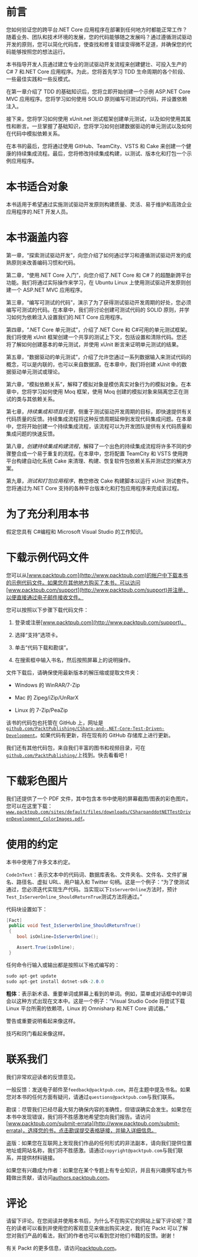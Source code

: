 # 前言

您如何验证您的跨平台.NET Core 应用程序在部署到任何地方时都能正常工作？随着业务、团队和技术环境的发展，您的代码能够随之发展吗？通过遵循测试驱动开发的原则，您可以简化代码库，使查找和修复错误变得微不足道，并确保您的代码能够按照您的想法运行。

本书指导开发人员通过建立专业的测试驱动开发流程来创建健壮、可投入生产的 C# 7 和.NET Core 应用程序。为此，您将首先学习 TDD 生命周期的各个阶段、一些最佳实践和一些反模式。

在第一章介绍了 TDD 的基础知识后，您将立即开始创建一个示例 ASP.NET Core MVC 应用程序。您将学习如何使用 SOLID 原则编写可测试的代码，并设置依赖注入。

接下来，您将学习如何使用 xUnit.net 测试框架创建单元测试，以及如何使用其属性和断言。一旦掌握了基础知识，您将学习如何创建数据驱动的单元测试以及如何在代码中模拟依赖关系。

在本书的最后，您将通过使用 GitHub、TeamCity、VSTS 和 Cake 来创建一个健康的持续集成流程。最后，您将修改持续集成构建，以测试、版本化和打包一个示例应用程序。

# 本书适合对象

本书适用于希望通过实施测试驱动开发原则构建质量、灵活、易于维护和高效企业应用程序的.NET 开发人员。

# 本书涵盖内容

第一章，“探索测试驱动开发”，向您介绍了如何通过学习和遵循测试驱动开发的成熟原则来改善编码习惯和代码。

第二章，“使用.NET Core 入门”，向您介绍了.NET Core 和 C# 7 的超酷新跨平台功能。我们将通过实际操作来学习，在 Ubuntu Linux 上使用测试驱动开发原则创建一个 ASP.NET MVC 应用程序。

第三章，“编写可测试的代码”，演示了为了获得测试驱动开发周期的好处，您必须编写可测试的代码。在本章中，我们将讨论创建可测试代码的 SOLID 原则，并学习如何为依赖注入设置我们的.NET Core 应用程序。

第四章，“.NET Core 单元测试”，介绍了.NET Core 和 C#可用的单元测试框架。我们将使用 xUnit 框架创建一个共享的测试上下文，包括设置和清除代码。您还将了解如何创建基本的单元测试，并使用 xUnit 断言来证明单元测试的结果。

第五章，“数据驱动的单元测试”，介绍了允许您通过一系列数据输入来测试代码的概念，可以是内联的，也可以来自数据源。在本章中，我们将创建 xUnit 中的数据驱动单元测试或理论。

第六章，“模拟依赖关系”，解释了模拟对象是模仿真实对象行为的模拟对象。在本章中，您将学习如何使用 Moq 框架，使用 Moq 创建的模拟对象来隔离您正在测试的类与其依赖关系。

第七章，*持续集成和项目托管*，侧重于测试驱动开发周期的目标，即快速提供有关代码质量的反馈。持续集成流程将这种反馈周期延伸到发现代码集成问题。在本章中，您将开始创建一个持续集成流程，该流程可以为开发团队提供有关代码质量和集成问题的快速反馈。

第八章，*创建持续集成构建流程*，解释了一个出色的持续集成流程将许多不同的步骤整合成一个易于重复的流程。在本章中，您将配置 TeamCity 和 VSTS 使用跨平台构建自动化系统 Cake 来清理、构建、恢复软件包依赖关系并测试您的解决方案。

第九章，*测试和打包应用程序*，教您修改 Cake 构建脚本以运行 xUnit 测试套件。您将通过为.NET Core 支持的各种平台版本化和打包应用程序来完成该过程。

# 为了充分利用本书

假定您具有 C#编程和 Microsoft Visual Studio 的工作知识。

# 下载示例代码文件

您可以从[www.packtpub.com](http://www.packtpub.com)的帐户中下载本书的示例代码文件。如果您在其他地方购买了本书，可以访问[www.packtpub.com/support](http://www.packtpub.com/support)并注册，以便直接通过电子邮件接收文件。

您可以按照以下步骤下载代码文件：

1.  登录或注册[www.packtpub.com](http://www.packtpub.com/support)。

1.  选择“支持”选项卡。

1.  单击“代码下载和勘误”。

1.  在搜索框中输入书名，然后按照屏幕上的说明操作。

文件下载后，请确保使用最新版本的解压缩或提取文件夹：

+   Windows 的 WinRAR/7-Zip

+   Mac 的 Zipeg/iZip/UnRarX

+   Linux 的 7-Zip/PeaZip

该书的代码包也托管在 GitHub 上，网址是[`github.com/PacktPublishing/CSharp-and-.NET-Core-Test-Driven-Development`](https://github.com/PacktPublishing/CSharp-and-.NET-Core-Test-Driven-Development)。如果代码有更新，将在现有的 GitHub 存储库上进行更新。

我们还有其他代码包，来自我们丰富的图书和视频目录，可在[`github.com/PacktPublishing/`](https://github.com/PacktPublishing/)上找到。快去看看吧！

# 下载彩色图片

我们还提供了一个 PDF 文件，其中包含本书中使用的屏幕截图/图表的彩色图片。您可以在这里下载：[`www.packtpub.com/sites/default/files/downloads/CSharpanddotNETTestDrivenDevelopment_ColorImages.pdf`](https://www.packtpub.com/sites/default/files/downloads/CSharpanddotNETTestDrivenDevelopment_ColorImages.pdf)。

# 使用的约定

本书中使用了许多文本约定。

`CodeInText`：表示文本中的代码词、数据库表名、文件夹名、文件名、文件扩展名、路径名、虚拟 URL、用户输入和 Twitter 句柄。这是一个例子：“为了使测试通过，您必须迭代实现生产代码。当实现以下`IsServerOnline`方法时，预计`Test_IsServerOnline_ShouldReturnTrue`测试方法将通过。”

代码块设置如下：

```cs
[Fact]
 public void Test_IsServerOnline_ShouldReturnTrue() 
 { 
    bool isOnline=IsServerOnline();   

    Assert.True(isOnline);
 }
```

任何命令行输入或输出都是按照以下格式编写的：

```cs
sudo apt-get update
sudo apt-get install dotnet-sdk-2.0.0
```

**粗体**：表示新术语、重要单词或屏幕上看到的单词。例如，菜单或对话框中的单词会以这种方式出现在文本中。这是一个例子：“Visual Studio Code 将尝试下载 Linux 平台所需的依赖项，Linux 的 Omnisharp 和.NET Core 调试器。”

警告或重要说明看起来像这样。

技巧和窍门看起来像这样。

# 联系我们

我们非常欢迎读者的反馈意见。

一般反馈：发送电子邮件至`feedback@packtpub.com`，并在主题中提及书名。如果您对本书的任何方面有疑问，请通过`questions@packtpub.com`与我们联系。

勘误：尽管我们已经尽最大努力确保内容的准确性，但错误确实会发生。如果您在本书中发现错误，我们将不胜感激地希望您向我们报告。请访问[www.packtpub.com/submit-errata](http://www.packtpub.com/submit-errata)，选择您的书，点击勘误提交表格链接，并输入详细信息。

盗版：如果您在互联网上发现我们作品的任何形式的非法副本，请向我们提供位置地址或网站名称，我们将不胜感激。请通过`copyright@packtpub.com`与我们联系，并提供材料链接。

如果您有兴趣成为作者：如果您在某个专题上有专业知识，并且有兴趣撰写或为书籍做出贡献，请访问[authors.packtpub.com](http://authors.packtpub.com/)。

# 评论

请留下评论。在您阅读并使用本书后，为什么不在购买它的网站上留下评论呢？潜在的读者可以看到并使用您的客观意见来做出购买决定，我们在 Packt 可以了解您对我们产品的看法，我们的作者也可以看到您对他们书籍的反馈。谢谢！

有关 Packt 的更多信息，请访问[packtpub.com](https://www.packtpub.com/)。
